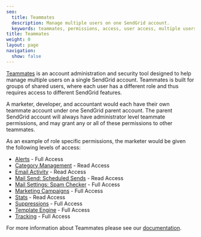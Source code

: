 ```yaml
---
seo:
  title: Teammates
  description: Manage multiple users on one SendGrid account.
  keywords: teammates, permissions, access, user access, multiple users
title: Teammates
weight: 0
layout: page
navigation:
  show: false
---
```


[Teammates]({{root_url}}/User_Guide/Settings/teammates.html) is an account administration and security tool designed to help manage multiple users on a single SendGrid account. Teammates is built for groups of shared users, where each user has a different role and thus requires access to different SendGrid features.

A marketer, developer, and accountant would each have their own teammate account under one SendGrid parent account. The parent SendGrid account will always have administrator level teammate permissions, and may grant any or all of these permissions to other teammates.

As an example of role specific permissions, the marketer would be given the following levels of access:

* [Alerts]({{root_url}}/User_Guide/Settings/alerts.html) - Full Access
* [Category Management]({{root_url}}/User_Guide/Statistics/categories.html) - Read Access
* [Email Activity]({{root_url}}/help-support/analytics-and-reporting/email-activity/) - Read Access
* [Mail Send: Scheduled Sends](https://sendgrid.com/docs/Web_API_v3/Mail/index.html) - Read Access
* [Mail Settings: Spam Checker]({{root_url}}/User_Guide/Settings/mail.html#-Spam-Checker) - Full Access
* [Marketing Campaigns]({{root_url}}/User_Guide/Marketing_Campaigns/index.html) - Full Access
* [Stats]({{root_url}}/User_Guide/Statistics/index.html) - Read Access
* [Suppressions]({{root_url}}/User_Guide/Suppressions/index.html) - Full Access
* [Template Engine]({{root_url}}/User_Guide/Transactional_Templates/index.html) - Full Access
* [Tracking]({{root_url}}/User_Guide/Settings/tracking.html) - Full Access

For more information about Teammates please see our [documentation]({{root_url}}/User_Guide/Settings/teammates.html).
